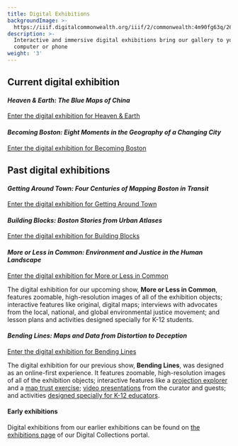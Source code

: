 ```yaml
---
title: Digital Exhibitions
backgroundImage: >-
  https://iiif.digitalcommonwealth.org/iiif/2/commonwealth:4m90fg63q/2690,6509,4326,2466/,1200/0/default.jpg
description: >-
  Interactive and immersive digital exhibitions bring our gallery to your
  computer or phone
weight: '3'
---
```


## Current digital exhibition

#### *Heaven & Earth: The Blue Maps of China*

<a class="btn btn-outline-primary btn-block" href="https://www.leventhalmap.org/digital-exhibitions/heaven-and-earth/"><i class="fas fa-images me-2"></i>Enter the digital exhibition for Heaven & Earth</a>

#### *Becoming Boston: Eight Moments in the Geography of a Changing City*

<a class="btn btn-outline-primary btn-block" href="https://www.leventhalmap.org/digital-exhibitions/becoming-boston/"><i class="fas fa-images me-2"></i>Enter the digital exhibition for Becoming Boston</a>

## Past digital exhibitions


#### *Getting Around Town: Four Centuries of Mapping Boston in Transit*

<a class="btn btn-outline-primary btn-block" href="https://www.leventhalmap.org/digital-exhibitions/getting-around-town/"><i class="fas fa-images me-2"></i>Enter the digital exhibition for Getting Around Town</a>

#### *Building Blocks: Boston Stories from Urban Atlases*

<a class="btn btn-outline-primary btn-block" href="https://www.leventhalmap.org/digital-exhibitions/building-blocks/"><i class="fas fa-images me-2"></i>Enter the digital exhibition for Building Blocks</a>

#### *More or Less in Common: Environment and Justice in the Human Landscape*

<a class="btn btn-outline-primary btn-block" href="https://www.leventhalmap.org/digital-exhibitions/more-or-less-in-common/"><i class="fas fa-images me-2"></i>Enter the digital exhibition for More or Less in Common</a>

The digital exhibition for our upcoming show, **More or Less in Common**, features zoomable, high-resolution images of all of the exhibition objects; interactive features like original, digital maps; interviews with advocates from the local, national, and global environmental justice movement; and lesson plans and activities designed specially for K-12 students.

#### *Bending Lines: Maps and Data from Distortion to Deception*

<a class="btn btn-outline-primary btn-block" href="https://leventhalmap.org/digital-exhibitions/bending-lines"><i class="fas fa-images me-2"></i>Enter the digital exhibition for Bending Lines</a>

The digital exhibition for our previous show, **Bending Lines**, was designed as an online-first experience. It features zoomable, high-resolution images of all of the exhibition objects; interactive features like a [projection explorer](https://www.leventhalmap.org/digital-exhibitions/bending-lines/how-to-bend/projections/) and a [map trust exercise](https://www.leventhalmap.org/digital-exhibitions/bending-lines/how-to-bend/interactive-trust/); [video presentations](https://www.leventhalmap.org/digital-exhibitions/bending-lines/events/) from the curator and guests; and activities [designed specially for K-12 educators](https://www.leventhalmap.org/digital-exhibitions/bending-lines/education-activities/).

#### Early exhibitions

Digital exhibitions from our earlier exhibitions can be found on [the exhibitions page](https://collections.leventhalmap.org/exhibits) of our Digital Collections portal.
